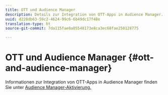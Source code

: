 ```yaml
---
title: OTT und Audience Manager
description: Details zur Integration von OTT-Apps in Audience Manager.
uuid: d228db63-59c2-4624-99c6-6b49dc17f48e
translation-type: ht
source-git-commit: 7da115fae0a05548173e8ca3ec68fae250128775

---
```



# OTT und Audience Manager {#ott-and-audience-manager}

Informationen zur Integration von OTT-Apps in Audience Manager finden Sie unter [Audience Manager-Aktivierung.](/help/intro-to-ava/am-enablement.md)
